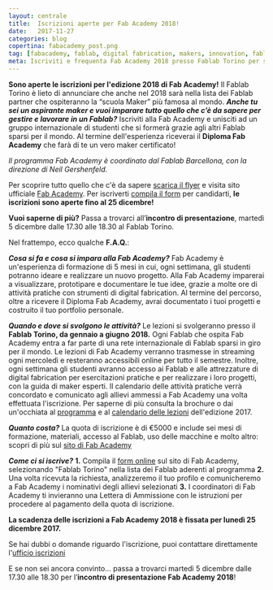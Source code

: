 ```yaml
---
layout: centrale
title:  Iscrizioni aperte per Fab Academy 2018!
date:   2017-11-27
categories: blog
copertina: fabacademy_post.png
tag: [fabacademy, fablab, digital fabrication, makers, innovation, fablabtorino]
meta: Iscriviti e frequenta Fab Academy 2018 presso Fablab Torino per scoprire la digital fabrication e diventare un maker certificato!
---
```


**Sono aperte le iscrizioni per l'edizione 2018 di Fab Academy!**
Il Fablab Torino è lieto di annunciare che anche nel 2018 sarà nella lista dei Fablab partner che ospiteranno la “scuola Maker” più famosa al mondo.
***Anche tu sei un aspirante maker e vuoi imparare tutto quello che c’è da sapere per gestire e lavorare in un Fablab?***
Iscriviti alla Fab Academy e unisciti ad un gruppo internazionale di studenti che si formerà grazie agli altri Fablab sparsi per il mondo. Al termine dell'esperienza riceverai il **Diploma Fab Academy** che farà di te un vero maker certificato!

*Il programma Fab Academy è coordinato dal Fablab Barcellona, con la direzione di Neil Gershenfeld.*

Per scoprire tutto quello che c'è da sapere [scarica il flyer](https://github.com/FablabTorino/fablabtorino-site/tree/master/img/blog/fabAcademyGlobal2018_kit.pdf) e visita sito ufficiale [Fab Academy](http://fabacademy.org/). Per iscriverti [compila il form](http://fabacademy.org/application-form/) per candidarti, **le iscrizioni sono aperte fino al 25 dicembre!**

**Vuoi saperne di più?** Passa a trovarci all’**incontro di presentazione**, martedì 5 dicembre dalle 17.30 alle 18.30 al Fablab Torino.

Nel frattempo, ecco qualche **F.A.Q.**:

***Cosa si fa e cosa si impara alla Fab Academy?***
Fab Academy è un'esperienza di formazione di 5 mesi in cui, ogni settimana, gli studenti potranno ideare e realizzare un nuovo progetto. Alla Fab Academy imparerai a visualizzare, prototipare e documentare le tue idee, grazie a molte ore di attività pratiche con strumenti di digital fabrication. Al termine del percorso, oltre a ricevere il Diploma Fab Academy, avrai documentato i tuoi progetti e costruito il tuo portfolio personale.

***Quando e dove si svolgono le attività?***
Le lezioni si svolgeranno presso il **Fablab Torino, da gennaio a giugno 2018.**
Ogni Fablab che ospita Fab Academy entra a far parte di una rete internazionale di Fablab sparsi in giro per il mondo.
Le lezioni di Fab Academy verranno trasmesse in streaming ogni mercoledì e resteranno accessibili online per tutto il semestre. Inoltre, ogni settimana gli studenti avranno accesso ai Fablab e alle attrezzature di digital fabrication per esercitazioni pratiche e per realizzare i loro progetti, con la guida di maker esperti.
Il calendario delle attività pratiche verrà concordato e comunicato agli allievi ammessi a Fab Academy una volta effettuata l'iscrizione.
Per saperne di più consulta la brochure o dai un'occhiata al [programma](http://fabacademy.org/about/diploma/) e al [calendario delle lezioni](http://fabacademy.org/class-schedule-2017/) dell'edizione 2017.

***Quanto costa?***
La quota di iscrizione è di €5000 e include sei mesi di formazione, materiali, accesso al Fablab, uso delle macchine e molto altro: scopri di più sul [sito di Fab Academy](http://fabacademy.org/application-form/prices/)

***Come ci si iscrive?***
 **1.** Compila il [form online](http://fabacademy.org/application-form/)  sul sito di Fab Academy, selezionando "Fablab Torino" nella lista dei Fablab aderenti al programma
 **2.** Una volta ricevuta la richiesta, analizzeremo il tuo profilo e comunicheremo a Fab Academy i nominativi degli allievi selezionati
 **3.** I coordinatori di Fab Academy ti invieranno una Lettera di Ammissione con le istruzioni per procedere al pagamento della quota di iscrizione.

**La scadenza delle iscrizioni a Fab Academy 2018 è fissata per lunedì 25 dicembre 2017.**

Se hai dubbi o domande riguardo l'iscrizione, puoi contattare direttamente l'[ufficio iscrizioni](admissions@fabacademy.org)

E se non sei ancora convinto... passa a trovarci martedì 5 dicembre dalle 17.30 alle 18.30 per l’**incontro di presentazione Fab Academy 2018**!
